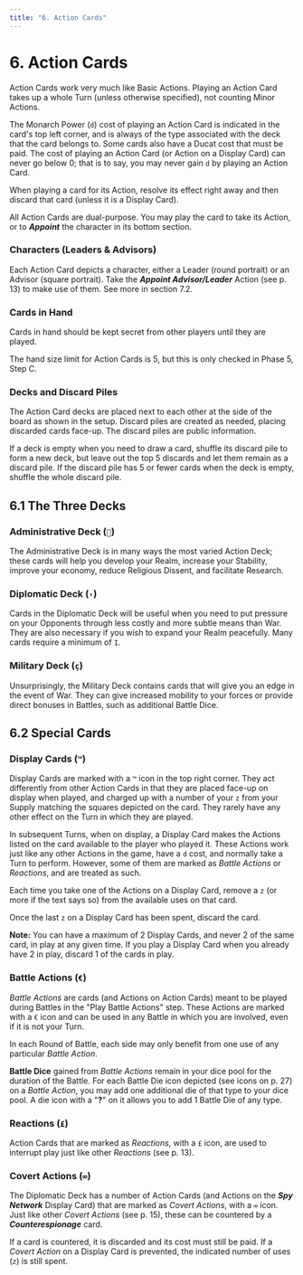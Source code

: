 ```yaml
---
title: "6. Action Cards"
---
```


# 6. Action Cards
Action Cards work very much like Basic Actions. Playing an Action Card takes up a whole Turn (unless otherwise specified), not counting Minor Actions.

The Monarch Power (`d`) cost of playing an Action Card is indicated in the card's top left corner, and is always of the type associated with the deck that the card belongs to. Some cards also have a Ducat cost that must be paid. The cost of playing an Action Card (or Action on a Display Card) can never go below 0; that is to say, you may never gain `d` by playing an Action Card.

When playing a card for its Action, resolve its effect right away and then discard that card (unless it is a Display Card).

All Action Cards are dual-purpose. You may play the card to take its Action, or to ***Appoint*** the character in its bottom section. 

### Characters (Leaders & Advisors)

Each Action Card depicts a character, either a Leader (round portrait) or an Advisor (square portrait). Take the ***Appoint Advisor/Leader*** Action (see p. 13) to make use of them. See more in section 7.2.

### Cards in Hand

Cards in hand should be kept secret from other players until they are played. 

The hand size limit for Action Cards is 5, but this is only checked in Phase 5, Step C.

### Decks and Discard Piles

The Action Card decks are placed next to each other at the side of the board as shown in the setup. Discard piles are created as needed, placing discarded cards face-up. The discard piles are public information.

If a deck is empty when you need to draw a card, shuffle its discard pile to form a new deck, but leave out the top 5 discards and let them remain as a discard pile. If the discard pile has 5 or fewer cards when the deck is empty, shuffle the whole discard pile.

## 6.1 The Three Decks

### Administrative Deck (``)

The Administrative Deck is in many ways the most varied Action Deck; these cards will help you develop your Realm, increase your Stability, improve your economy, reduce Religious Dissent, and facilitate Research.

### Diplomatic Deck (`›`)

Cards in the Diplomatic Deck will be useful when you need to put pressure on your Opponents through less costly and more subtle means than War. They are also necessary if you wish to expand your Realm peacefully. Many cards require a minimum of `I`.

### Military Deck (`ç`)

Unsurprisingly, the Military Deck contains cards that will give you an edge in the event of War. They can give increased mobility to your forces or provide direct bonuses in Battles, such as additional Battle Dice.

## 6.2 Special Cards

### Display Cards (`™`)

Display Cards are marked with a `™` icon in the top right corner. They act differently from other Action Cards in that they are placed face-up on display when played, and charged up with a number of your `z` from your Supply matching the squares depicted on the card. They rarely have any other effect on the Turn in which they are played.

In subsequent Turns, when on display, a Display Card makes the Actions listed on the card available to the player who played it. These Actions work just like any other Actions in the game, have a `d` cost, and normally take a Turn to perform. However, some of them are marked as *Battle Actions* or *Reactions*, and are treated as such.

Each time you take one of the Actions on a Display Card, remove a `z` (or more if the text says so) from the available uses on that card.

Once the last `z` on a Display Card has been spent, discard the card.

**Note:** You can have a maximum of 2 Display Cards, and never 2 of the same card, in play at any given time. If you play a Display Card when you already have 2 in play, discard 1 of the cards in play.

### Battle Actions (`€`)

*Battle Actions* are cards (and Actions on Action Cards) meant to be played during Battles in the "Play Battle Actions" step. These Actions are marked with a `€` icon and can be used in any Battle in which you are involved, even if it is not your Turn.

In each Round of Battle, each side may only benefit from one use of any particular *Battle Action*.

**Battle Dice** gained from *Battle Actions* remain in your dice pool for the duration of the Battle. For each Battle Die icon depicted (see icons on p. 27) on a *Battle Action*, you may add one additional die of that type to your dice pool. A die icon with a "**?**" on it allows you to add 1 Battle Die of any type.

### Reactions (`£`)

Action Cards that are marked as *Reactions*, with a `£` icon, are used to interrupt play just like other *Reactions* (see p. 13).

### Covert Actions (`∞`)

The Diplomatic Deck has a number of Action Cards (and Actions on the ***Spy Network*** Display Card) that are marked as *Covert Actions*, with a `∞` icon. Just like other *Covert Actions* (see p. 15), these can be countered by a ***Counterespionage*** card. 

If a card is countered, it is discarded and its cost must still be paid. If a *Covert Action* on a Display Card is prevented, the indicated number of uses (`z`) is still spent.